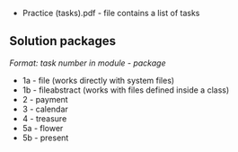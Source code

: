 * Practice (tasks).pdf - file contains a list of tasks

## Solution packages
*Format: task number in module - package*
* 1a - file (works directly with system files)
* 1b  - fileabstract (works with files defined inside a class)
* 2 - payment
* 3 - calendar
* 4 - treasure
* 5a - flower
* 5b - present
